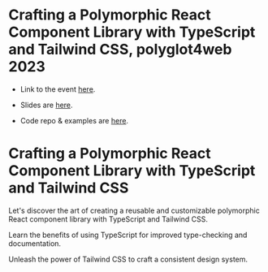 # Crafting a Polymorphic React Component Library with TypeScript and Tailwind CSS, polyglot4web 2023

- Link to the event [here](https://polyglot4dev.com/2023.html).

- Slides are [here](https://petarivanov.me/crafting-polymorphic-react-component-library-polyglot4web-2023.pdf).

- Code repo & examples are [here](https://github.com/petarivanovv9/polymorphic-react-component-library).

# Crafting a Polymorphic React Component Library with TypeScript and Tailwind CSS

Let's discover the art of creating a reusable and customizable polymorphic React component library with TypeScript and Tailwind CSS.

Learn the benefits of using TypeScript for improved type-checking and documentation.

Unleash the power of Tailwind CSS to craft a consistent design system.
